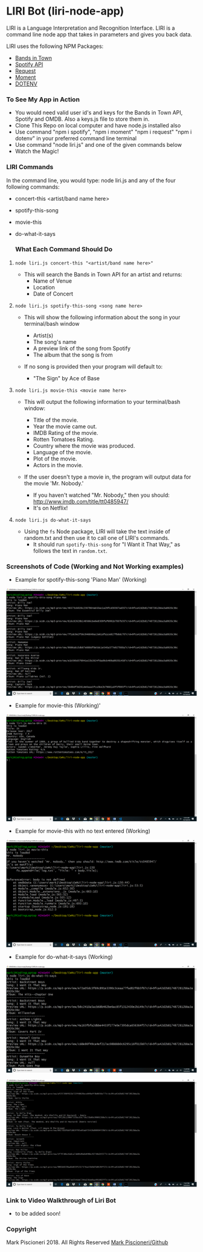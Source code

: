 # LIRI Bot (liri-node-app)

<p>LIRI is a Language Interpretation and Recognition Interface. LIRI is a command line node app that takes in parameters and gives you back data.<p>

LIRI uses the following NPM Packages:

- <a href="https://www.npmjs.com/package/mhs-bandsintown" rel="link">Bands in Town</a>
- <a href="https://www.npmjs.com/package/spotify" rel="link">Spotify API</a>
- <a href="https://www.npmjs.com/package/request" rel="nofollow">Request</a>
- <a href="https://www.npmjs.com/package/moment" rel="link"> Moment</a>
- <a href="https://www.npmjs.com/package/dotenv" rel="link">DOTENV</a>


### To See My App in Action
- You would need valid user id's and keys for the Bands in Town API, Spotify and OMDB. Also a keys.js file to store them in.
- Clone This Repo on local computer and have node.js installed also
- Use command "npm i spotify", "npm i moment" "npm i request" "npm i dotenv" in your preferred command line terminal
- Use command "node liri.js" and one of the given commands below
- Watch the Magic!

  
### LIRI Commands
In the command line, you would type: node liri.js and any of the four following commands:
- concert-this <artist/band name here> 
- spotify-this-song <song name here>
- movie-this <movie name here>
- do-what-it-says
  
  ### What Each Command Should Do
1. `node liri.js concert-this "<artist/band name here>"`

	* This will search the Bands in Town API for an artist and returns: 
		* Name of Venue
		* Location 
		* Date of Concert
		

2. `node liri.js spotify-this-song <song name here>`

	* This will show the following information about the song in your terminal/bash window
		* Artist(s)
		* The song's name
		* A preview link of the song from Spotify
		* The album that the song is from

	* If no song is provided then your program will default to:
		* "The Sign" by Ace of Base

3. `node liri.js movie-this <movie name here>`

	* This will output the following information to your terminal/bash window:

		* Title of the movie.
		* Year the movie came out.
		* IMDB Rating of the movie.
		* Rotten Tomatoes Rating.
		* Country where the movie was produced.
		* Language of the movie.
		* Plot of the movie.
		* Actors in the movie.
		

	* If the user doesn't type a movie in, the program will output data for the movie 'Mr. Nobody.'
		* If you haven't watched "Mr. Nobody," then you should: http://www.imdb.com/title/tt0485947/
		* It's on Netflix!

4. `node liri.js do-what-it-says`
	* Using the `fs` Node package, LIRI will take the text inside of random.txt and then use it to call one of LIRI's commands.
		* It should run `spotify-this-song` for "I Want it That Way," as follows the text in `random.txt`.
### Screenshots of Code (Working and Not Working examples)

* Example for spotify-this-song 'Piano Man' (Working)

![Spotify This Song Screenshot](/assets/images/Spotify-this-song.png)

* Example for movie-this (Working)'

![Movie This Screenshot](/assets/images/Movie-this.png)

* Example for movie-this with no text entered (Working)

![Movie This Default Screenshot](/assets/images/Movie-this-default.png)

* Example for do-what-it-says (Working)

![Do What it Says Screenshot](/assets/images/Do-what-it-says.png)

![Spotify This Song Default Screenshot](/assets/images/Spotify-this-song-default.png)

### Link to Video Walkthrough of Liri Bot
* to be added soon!

### Copyright
Mark Piscioneri 2018. All Rights Reserved
<a href="https://github.com/MarkPish">Mark Piscioneri/Github</a>
	
 
  
    